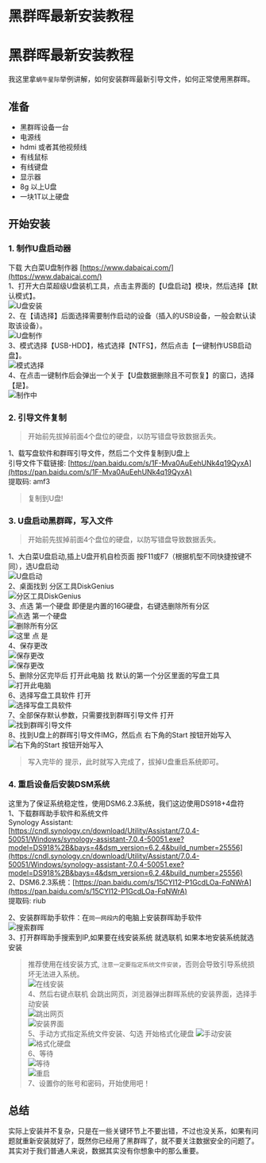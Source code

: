 # 黑群晖最新安装教程

# 黑群晖最新安装教程
我这里拿`蜗牛星际`举例讲解，如何安装群晖最新引导文件，如何正常使用黑群晖。

## 准备
- 黑群晖设备一台
- 电源线
- hdmi 或者其他视频线
- 有线鼠标
- 有线键盘
- 显示器
- 8g 以上U盘
- 一块1T以上硬盘

## 开始安装
### 1. 制作U盘启动器
下载 大白菜U盘制作器 [https://www.dabaicai.com/](https://www.dabaicai.com/)  
1、打开大白菜超级U盘装机工具，点击主界面的【U盘启动】模块，然后选择【默认模式】。  
![U盘安装](/images/udisk1.png)  
2、在【请选择】后面选择需要制作启动的设备（插入的USB设备，一般会默认读取该设备）。  
![U盘制作](/images/udisk2.png)  
3、模式选择【USB-HDD】，格式选择【NTFS】，然后点击【一键制作USB启动盘】。  
![模式选择](/images/udisk3.png)  
4、在点击一键制作后会弹出一个关于【U盘数据删除且不可恢复】的窗口，选择【是】。  
![制作中](/images/udisk4.png)  
### 2. 引导文件复制
> 开始前先拔掉前面4个盘位的硬盘，以防写错盘导致数据丢失。  
  
1、载写盘软件和群晖引导文件，然后二个文件复制到U盘上  
引导文件下载链接: [https://pan.baidu.com/s/1F-Mva0AuEehUNk4q19QyxA](https://pan.baidu.com/s/1F-Mva0AuEehUNk4q19QyxA)  
提取码: amf3  
>复制到U盘!

### 3. U盘启动黑群晖，写入文件
> 开始前先拔掉前面4个盘位的硬盘，以防写错盘导致数据丢失。  
  
1、大白菜U盘启动,插上U盘开机自检页面 按F11或F7（根据机型不同快捷按键不同），选U盘启动  
![U盘启动](/images/194322d25ooqmmqov5w55s.jpg)  
2、桌面找到 分区工具DiskGenius  
![分区工具DiskGenius](/images/194318sy63es83r0c56lze.jpg)  
3、点选 第一个硬盘 即便是内置的16G硬盘，右键选删除所有分区  
![点选 第一个硬盘](/images/194314ywkkbktesaasxtaz.jpg)  
![删除所有分区](/images/194308n4ajk78b077a4w48.jpg)  
![这里 点 是](/images/194257am7mbmuyu4y2uhm8.jpg)  
4、保存更改  
![保存更改](/images/194300gt35j4jc3bbxj08c.jpg)  
![保存更改](/images/194257am7mbmuyu4y2uhm8-1.jpg)  
5、删除分区完毕后  打开此电脑 找 默认的第一个分区里面的写盘工具  
![打开此电脑](/images/194254rzpcsr2kr1cfvmnh.jpg)  
6、选择写盘工具软件  打开  
![选择写盘工具软件](/images/194250tsa7ojzze7dtg1w1.jpg)  
7、全部保存默认参数，只需要找到群晖引导文件 打开  
![找到群晖引导文件](/images/194243yz2mqqcm2mvqmb1v.jpg)  
8、找到U盘上的群晖引导文件IMG，然后点 右下角的Start 按钮开始写入  
![右下角的Start 按钮开始写入](/images/194237exxhzwhxtoa7thhh.jpg)  
  
>写入完毕的 提示，此时就写入完成了，拔掉U盘重启系统即可。  

### 4. 重启设备后安装DSM系统
这里为了保证系统稳定性，使用DSM6.2.3系统，我们这边使用DS918+4盘符  
1、下载群晖助手软件和系统文件  
Synology Assistant: [https://cndl.synology.cn/download/Utility/Assistant/7.0.4-50051/Windows/synology-assistant-7.0.4-50051.exe?model=DS918%2B&bays=4&dsm_version=6.2.4&build_number=25556](https://cndl.synology.cn/download/Utility/Assistant/7.0.4-50051/Windows/synology-assistant-7.0.4-50051.exe?model=DS918%2B&bays=4&dsm_version=6.2.4&build_number=25556)  
2、DSM6.2.3系统：[https://pan.baidu.com/s/15CYI12-P1GcdLOa-FqNWrA](https://pan.baidu.com/s/15CYI12-P1GcdLOa-FqNWrA)  
提取码: riub  
  
2、安装群晖助手软件：在`同一网段内`的电脑上安装群晖助手软件  
![搜索群晖](/images/111405jkajjnxxq5ij55tx.jpg)  
3、打开群晖助手搜索到IP,如果要在线安装系统 就选联机  如果本地安装系统就选  安装  
>推荐使用在线安装方式, `注意一定要指定系统文件安装`，否则会导致引导系统损坏无法进入系统。  
![在线安装](/images/111405vxe630x4z8wjbxil.jpg)  
4、然后右键点联机 会跳出网页，浏览器弹出群晖系统的安装界面，选择手动安装  
![跳出网页](/images/111530s2ccqy1yz4woy44o.jpg)  
![安装界面](/images/122025t7xxlsuzh9h6i9xe.jpg)  
5、手动方式指定系统文件安装、勾选  开始格式化硬盘
![手动安装](/images/190850bbk7n3an4znv4u14.jpg)  
![格式化硬盘](/images/111531kvqjwt44uvjx2rv4.jpg)  
6、等待  
![等待](/images/111533rv1zlzdpibpbegvb.jpg)  
![重启](/images/111533srd1dy2khjdn5no4.jpg)  
7、设置你的账号和密码，开始使用吧！
## 总结
实际上安装并不复杂，只是在一些关键环节上不要出错，不过也没关系，如果有问题就重新安装就好了，既然你已经用了黑群晖了，就不要关注数据安全的问题了。其实对于我们普通人来说，数据其实没有你想象中的那么重要。
